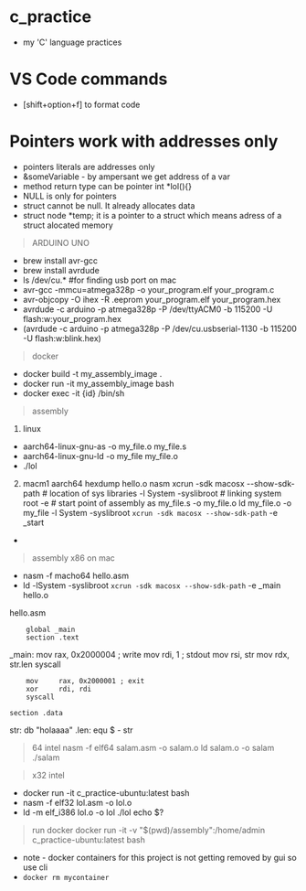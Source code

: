 # c_practice
- my 'C' language practices

# VS Code commands
 - [shift+option+f]  to format code

 # Pointers work with addresses only
 - pointers literals are addresses only
 - &someVariable - by ampersant we get address of a var
 - method return type can be pointer int *lol(){} 
 - NULL is only for pointers
 - struct cannot be null. It already allocates data
 - struct node *temp; it is a pointer to a struct which means adress of a struct alocated memory





> ARDUINO UNO 
- brew install avr-gcc
- brew install avrdude
- ls /dev/cu.*  #for finding usb port on mac
- avr-gcc -mmcu=atmega328p -o your_program.elf your_program.c
- avr-objcopy -O ihex -R .eeprom your_program.elf your_program.hex
- avrdude -c arduino -p atmega328p -P /dev/ttyACM0 -b 115200 -U flash:w:your_program.hex
- (avrdude -c arduino -p atmega328p -P /dev/cu.usbserial-1130 -b 115200 -U flash:w:blink.hex)

> docker
- docker build -t my_assembly_image .
- docker run -it my_assembly_image bash
- docker exec -it {id} /bin/sh

> assembly
1) linux
- aarch64-linux-gnu-as -o my_file.o my_file.s
- aarch64-linux-gnu-ld -o my_file my_file.o
- ./lol

2) macm1 aarch64
hexdump hello.o
nasm 
xcrun -sdk macosx --show-sdk-path   # location of sys libraries
-l System -syslibroot               # linking system root
-e                                  # start point of assembly
as my_file.s -o my_file.o 
ld my_file.o -o my_file -l System -syslibroot `xcrun -sdk macosx --show-sdk-path` -e _start


-
> assembly x86 on mac
- nasm -f macho64 hello.asm
- ld -lSystem -syslibroot `xcrun -sdk macosx --show-sdk-path` -e _main hello.o

hello.asm


        global _main
        section .text

_main:
        mov     rax, 0x2000004 ; write
        mov     rdi, 1 ; stdout
        mov     rsi, str
        mov     rdx, str.len
        syscall

        mov     rax, 0x2000001 ; exit
        xor     rdi, rdi
        syscall

    section .data
str:    db      "holaaaa"
.len:   equ     $ - str

>64 intel
nasm -f elf64 salam.asm -o salam.o
ld salam.o -o salam
./salam

> x32 intel
- docker run -it c_practice-ubuntu:latest bash
- nasm -f elf32 lol.asm -o lol.o 
- ld -m elf_i386 lol.o -o lol
./lol
echo $?


> run docker
docker run -it -v "$(pwd)/assembly":/home/admin c_practice-ubuntu:latest bash


- note - docker containers for this project is not getting removed by gui so use cli
- `docker rm mycontainer`